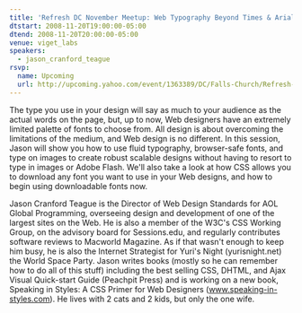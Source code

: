 ```yaml
---
title: 'Refresh DC November Meetup: Web Typography Beyond Times & Arial'
dtstart: 2008-11-20T19:00:00-05:00
dtend: 2008-11-20T20:00:00-05:00
venue: viget_labs
speakers:
  - jason_cranford_teague
rsvp:
  name: Upcoming
  url: http://upcoming.yahoo.com/event/1363389/DC/Falls-Church/Refresh-DC-November-Meetup-Web-Typography-Beyond-Times-amp-Arial/Viget-Labs/
---
```


The type you use in your design will say as much to your audience as the actual words on the page, but, up to now, Web designers have an extremely limited palette of fonts to choose from. All design is about overcoming the limitations of the medium, and Web design is no different. In this session, Jason will show you how to use fluid typography, browser-safe fonts, and type on images to create robust scalable designs without having to resort to type in images or Adobe Flash. We'll also take a look at how CSS allows you to download any font you want to use in your Web designs, and how to begin using downloadable fonts now.

Jason Cranford Teague is the Director of Web Design Standards for AOL Global Programming, overseeing design and development of one of the largest sites on the Web. He is also a member of the W3C's CSS Working Group, on the advisory board for Sessions.edu, and regularly contributes software reviews to Macworld Magazine. As if that wasn't enough to keep him busy, he is also the Internet Strategist for Yuri's Night (yurisnight.net) the World Space Party. Jason writes books (mostly so he can remember how to do all of this stuff) including the best selling CSS, DHTML, and Ajax Visual Quick-start Guide (Peachpit Press) and is working on a new book, Speaking in Styles: A CSS Primer for Web Designers (www.speaking-in-styles.com). He lives with 2 cats and 2 kids, but only the one wife.
